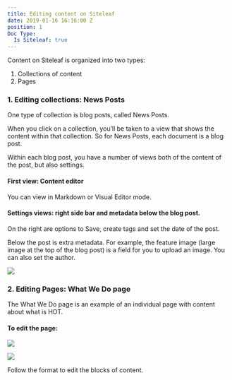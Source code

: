 ```yaml
---
title: Editing content on Siteleaf
date: 2019-01-16 16:16:00 Z
position: 1
Doc Type:
  Is Siteleaf: true
---
```


Content on Siteleaf is organized into two types:

1. Collections of content
2. Pages

### 1. Editing collections: News Posts
One type of collection is blog posts, called News Posts.

When you click on a collection, you’ll be taken to a view that shows the content within that collection. So for News Posts, each document is a blog post.

Within each blog post, you have a number of views both of the content of the post, but also settings.

#### First view: Content editor

You can view in Markdown or Visual Editor mode.

#### Settings views: right side bar and metadata below the blog post.

On the right are options to Save, create tags and set the date of the post.

Below the post is extra metadata. For example, the feature image (large image at the top of the blog post) is a field for you to upload an image. You can also set the author.

![](https://api.monosnap.com/rpc/file/download?id=QU58kGIyxcYiHNTwKkWLjwu9BrKOr6)

### 2. Editing Pages: What We Do page

The What We Do page is an example of an individual page with content about what is HOT.

#### To edit the page:

![](https://api.monosnap.com/rpc/file/download?id=5MZj5fsDfsVEqXuSgPvYB9TSdvTSWV)

![](https://api.monosnap.com/rpc/file/download?id=ioFEBoxZtK5Y1TdBaclILtyDFn1uXR)

Follow the format to edit the blocks of content.
